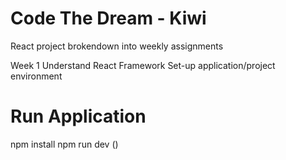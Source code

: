 # Code The Dream - Kiwi
React project brokendown into weekly assignments

Week 1 
Understand React Framework
Set-up application/project environment

# Run Application
npm install
npm run dev ()